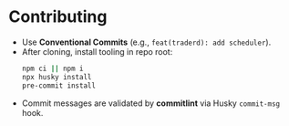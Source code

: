 # Contributing

- Use **Conventional Commits** (e.g., `feat(traderd): add scheduler`).
- After cloning, install tooling in repo root:
  ```bash
  npm ci || npm i
  npx husky install
  pre-commit install
  ```

* Commit messages are validated by **commitlint** via Husky `commit-msg` hook.
